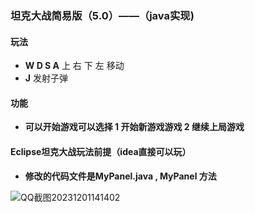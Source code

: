 ###                              坦克大战简易版（5.0）——（java实现)

#### 玩法 

- **W D S A**  上 右 下 左 移动
- **J**   发射子弹

#### 功能

- **可以开始游戏可以选择  1  开始新游戏游戏  2  继续上局游戏**

#### Eclipse坦克大战玩法前提（idea直接可以玩）

- **修改的代码文件是MyPanel.java , MyPanel 方法**

![QQ截图20231201141402](https://cdn.jsdelivr.net/gh/qsjzxcpyy/my_img@master/QQ%E6%88%AA%E5%9B%BE20231201141402.png)

